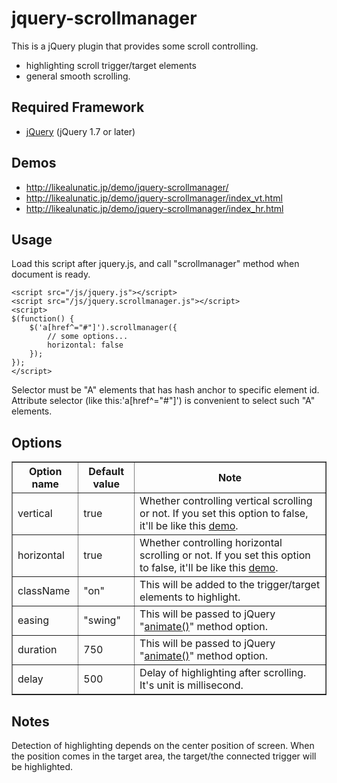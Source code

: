 # jquery-scrollmanager

This is a jQuery plugin that provides some scroll controlling.

- highlighting scroll trigger/target elements
- general smooth scrolling.

## Required Framework

- [jQuery](http://jquery.com/) (jQuery 1.7 or later)

## Demos

- http://likealunatic.jp/demo/jquery-scrollmanager/
- http://likealunatic.jp/demo/jquery-scrollmanager/index_vt.html
- http://likealunatic.jp/demo/jquery-scrollmanager/index_hr.html

## Usage

Load this script after jquery.js,  and call "scrollmanager" method when document is ready.

	<script src="/js/jquery.js"></script>
	<script src="/js/jquery.scrollmanager.js"></script>
	<script>
	$(function() {
		$('a[href^="#"]').scrollmanager({
			// some options...
			horizontal: false
		});
	});
	</script>

Selector must be "A" elements that has hash anchor to specific element id.
Attribute selector (like this:'a[href^="#"]') is convenient to select such "A" elements.

## Options

<table border="1">
<colgroup span="1" class="colh">
<colgroup span="1" class="colh">
<colgroup span="1" class="cold">
<thead>
<tr>
<th>Option name</th>
<th>Default value</th>
<th>Note</th>
</tr>
</thead>
<tbody>
<tr>
<td>vertical</td>
<td>true</td>
<td>Whether controlling vertical scrolling or not. If you set this option to false, it'll be like this <a href="http://likealunatic.jp/demo/jquery-scrollmanager/index_hr.html">demo</a>.</td></td>
</tr>
<tr>
<td>horizontal</td>
<td>true</td>
<td>Whether controlling horizontal scrolling or not. If you set this option to false, it'll be like this <a href="http://likealunatic.jp/demo/jquery-scrollmanager/index_vt.html">demo</a>.</td>
</tr>
<tr>
<td>className</td>
<td>"on"</td>
<td>This will be added to the trigger/target elements to highlight.</td>
</tr>
<tr>
<td>easing</td>
<td>"swing"</td>
<td>This will be passed to jQuery "<a href="http://api.jquery.com/animate/">animate()</a>" method option.</td>
</tr>
<tr>
<td>duration</td>
<td>750</td>
<td>This will be passed to jQuery "<a href="http://api.jquery.com/animate/">animate()</a>" method option.</td>
</tr>
<tr>
<td>delay</td>
<td>500</td>
<td>Delay of highlighting after scrolling. It's unit is millisecond.</td>
</tr>
</tbody>
</table>

## Notes

Detection of highlighting depends on the center position of screen. When the position comes in the target area, the target/the connected trigger will be highlighted.

